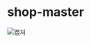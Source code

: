 # shop-master

![캡처](https://user-images.githubusercontent.com/33058284/143662169-954c72d9-ed19-4687-8410-f5b3a40c4f28.PNG)
